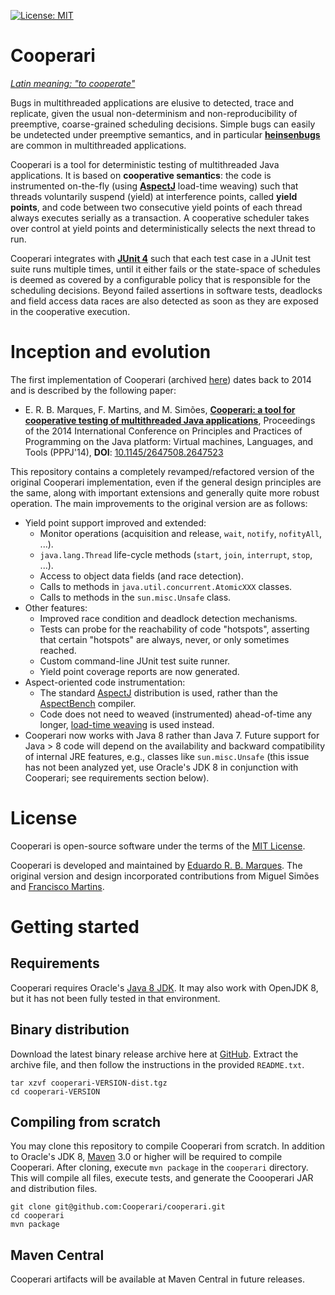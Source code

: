
[![License: MIT](https://img.shields.io/badge/License-MIT-yellow.svg)](LICENSE.md)

# Cooperari

*[Latin meaning: "to cooperate"](https://en.wiktionary.org/wiki/cooperari)*

Bugs in multithreaded applications are elusive
 to detected, trace and replicate, given the usual non-determinism and
non-reproducibility of preemptive, coarse-grained scheduling decisions.
Simple bugs can easily be undetected under preemptive semantics,
and in particular [**heinsenbugs**](https://en.wikipedia.org/wiki/Heisenbug) are  common in multithreaded applications.

Cooperari is a tool for deterministic testing of multithreaded Java applications. It is based on **cooperative semantics**: the code is instrumented on-the-fly (using [**AspectJ**](https://www.eclipse.org/aspectj/) load-time weaving) such that threads voluntarily suspend (yield) at interference points, called **yield points**, and code  between two consecutive yield points of each thread always executes serially as a transaction.  A cooperative scheduler takes over control at
yield points and deterministically selects the next thread to run.

Cooperari integrates with [**JUnit 4**](http://junit.org/junit4) such that each test case in a JUnit test suite runs multiple times, until it either fails or the state-space of schedules is deemed as covered by a configurable policy that is responsible for the scheduling decisions.  Beyond failed assertions in software tests, deadlocks and field access data races are also detected as soon as they are exposed in the cooperative execution.


# Inception and evolution 

The first implementation of Cooperari (archived [here](https://bitbucket.org/edrdo/cooperari/wiki/Home)) dates back to 2014 and is described by the following paper:

* E. R. B. Marques, F. Martins, and M. Simões, [**Cooperari: a tool for cooperative testing of multithreaded Java applications**](papers/pppj14.pdf), Proceedings of the 2014 International Conference on Principles and Practices of Programming on the Java platform: Virtual machines, Languages, and Tools (PPPJ'14), **DOI**: [10.1145/2647508.2647523](https://doi.org/10.1145/2647508.2647523)


This repository contains a completely revamped/refactored version of the original Cooperari implementation, even if the general design principles are the same, along with important extensions and generally quite 
more robust operation.
The main improvements to the original version are as follows:

- Yield point support improved and extended:
  - Monitor operations (acquisition and release, `wait`, `notify`, `nofityAll`, ...).
  - `java.lang.Thread` life-cycle methods (`start`, `join`, `interrupt`, `stop`, ...).
  - Access to object data fields (and race detection). 
  - Calls to methods in `java.util.concurrent.AtomicXXX` classes. 
  - Calls to methods in the `sun.misc.Unsafe` class.
- Other features:
  - Improved race condition and deadlock detection mechanisms.
  - Tests can probe for the reachability of code "hotspots", asserting
that certain "hotspots" are always, never, or only sometimes reached.
  - Custom command-line JUnit test suite runner.
  - Yield point coverage reports are now generated.
- Aspect-oriented code instrumentation:
  - The standard [AspectJ](https://www.eclipse.org/aspectj/) distribution is used, rather than the [AspectBench](http://www.sable.mcgill.ca/abc/) compiler.
  - Code does not need to weaved (instrumented) ahead-of-time any longer, 
[load-time weaving](https://www.eclipse.org/aspectj/doc/released/devguide/ltw.html) is used instead. 
- Cooperari now works with Java 8 rather than Java 7. Future support for Java &gt; 8 code will depend on the availability and backward compatibility of internal JRE features, e.g., classes like `sun.misc.Unsafe` (this issue has not been analyzed yet, use Oracle's JDK 8 in conjunction with Cooperari; see requirements section below).

# License

Cooperari is open-source software under the terms of the [MIT License](LICENSE.md). 

Cooperari is developed and maintained by [Eduardo R. B. Marques](http://www.dcc.fc.up.pt/~edrdo).  The original version and design incorporated contributions from Miguel Simões and [Francisco Martins](http://www.di.fc.ul.pt/~fmartins).

# Getting started

## Requirements

Cooperari requires Oracle's [Java 8 JDK](https://www.oracle.com/technetwork/java/javase/downloads/jdk8-downloads-2133151.html).
It may also work with OpenJDK 8, but it has not been fully tested in that
environment.

## Binary distribution 

Download the latest binary release archive here at [GitHub](https://github.com/Cooperari/cooperari/releases). Extract the archive file, and then follow the instructions in the provided `README.txt`.

	tar xzvf cooperari-VERSION-dist.tgz
	cd cooperari-VERSION
	
## Compiling from scratch

You may clone this repository to compile Cooperari from scratch. 
In addition to Oracle's JDK 8, [Maven](https://maven.apache.org) 3.0 or higher will be required to compile Cooperari. After cloning, execute `mvn package` in the `cooperari` directory. This will compile all files, execute tests, and generate the Coooperari JAR and distribution files.

	git clone git@github.com:Cooperari/cooperari.git
	cd cooperari
	mvn package
	
## Maven Central

Cooperari artifacts will be available at Maven Central in future releases.
